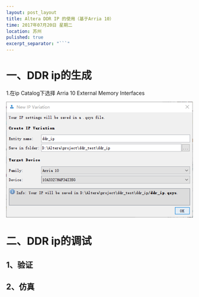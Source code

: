 ```yaml
---
layout: post_layout
title: Altera DDR IP 的使用（基于Arria 10）
time: 2017年07月20日 星期二
location: 苏州
pulished: true
excerpt_separator: "```"
---
```


# 一、DDR ip的生成
1.在ip Catalog下选择 Arria 10 External Memory Interfaces 

![](https://github.com/meiwenzi/meiwenzi.github.io/blob/master/assets/img/ddr_newipvariation.PNG)

# 二、DDR ip的调试

## 1、验证


## 2、仿真



